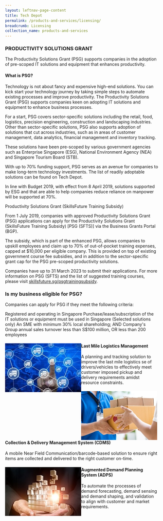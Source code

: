 ```yaml
---
layout: leftnav-page-content
title: Tech Depot
permalink: /products-and-services/licensing/
breadcrumb: Licensing
collection_name: products-and-services
---
```

<h3>PRODUCTIVITY SOLUTIONS GRANT</h3>
<p>The Productivity Solutions Grant (PSG) supports companies in the adoption of pre-scoped IT solutions and equipment that enhances productivity.</p>
<h4>What is PSG?</h4>
<p>Technology is not about fancy and expensive high-end solutions. You can kick start your technology journey by taking simple steps to automate existing processes and improve productivity. The Productivity Solutions Grant (PSG) supports companies keen on adopting IT solutions and equipment to enhance business processes.

For a start, PSG covers sector-specific solutions including the retail, food, logistics, precision engineering, construction and landscaping industries. Other than sector-specific solutions, PSG also supports adoption of solutions that cut across industries, such as in areas of customer management, data analytics, financial management and inventory tracking.

These solutions have been pre-scoped by various government agencies such as Enterprise Singapore (ESG), National Environment Agency (NEA) and Singapore Tourism Board (STB).

With up to 70% funding support, PSG serves as an avenue for companies to make long-term technology investments. The list of readily adoptable solutions can be found on Tech Depot.

In line with Budget 2019, with effect from 8 April 2019, solutions supported by ESG and that are able to help companies reduce reliance on manpower will be supported at 70%.

Productivity Solutions Grant (SkillsFuture Training Subsidy)

From 1 July 2019, companies with approved Productivity Solutions Grant (PSG) applications can apply for the Productivity Solutions Grant (SkillsFuture Training Subsidy) [PSG (SFTS)] via the Business Grants Portal (BGP).

The subsidy, which is part of the enhanced PSG, allows companies to upskill employees and claim up to 70% of out-of-pocket training expenses, capped at $10,000 per eligible company. This is provided on top of existing government course fee subsidies, and in addition to the sector-specific grant cap for the PSG pre-scoped productivity solutions.

Companies have up to 31 March 2023 to submit their applications. For more information on PSG (SFTS) and the list of suggested training courses, please visit <a href="https://www.skillsfuture.sg/psgtrainingsubsidy">skillsfuture.sg/psgtrainingsubsidy</a>.</p>

<h3>Is my business eligible for PSG?</h3>
<p>Companies can apply for PSG if they meet the following criteria:

Registered and operating in Singapore
Purchase/lease/subscription of the IT solutions or equipment must be used in Singapore
(Selected solutions only) An SME with minimum 30% local shareholding; AND Company's Group annual sales turnover less than S$100 million, OR less than 200 employees</p>

<div>
  <img src="/images/sme_tech_solution_1.jpg" align="left" style="width:250px;height:160px;">
  <h4>Last Mile Logistics Management</h4>
  <p>A planning and tracking solution to improve the last mile logistics se of drivers/vehicles to effectively meet customer imposed pickup and delivery requirements amidst resource constraints.</p>
</div>
<div>
  <img src="/images/sme_tech_solution_2.jpg" align="left" style="width:250px;height:160px;">
  <h4>Collection & Delivery Management System (CDMS)</h4>
  <p>A mobile Near Field Communication/barcode-based solution to ensure right items are collected and delivered to the right customer on-time.</p>
</div>
<div>
  <img src="/images/sme_tech_solution_3.jpg" align="left" style="width:250px;height:160px;">
  <h4>Augmented Demand Planning System (ADPS)</h4>
  <p>To automate the processes of demand forecasting, demand sensing and demand shaping, and validation to align with customer and market requirements.</p>
</div>
